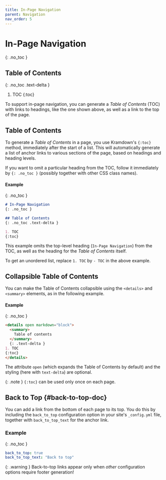 ```yaml
---
title: In-Page Navigation
parent: Navigation
nav_order: 5
---
```


# In-Page Navigation
{: .no_toc }

## Table of Contents
{: .no_toc .text-delta }

1. TOC
{:toc}

To support in-page navigation, you can generate a *Table of Contents* (TOC) with links to headings, like the one shown above, as well as a link to the top of the page.

## Table of Contents

To generate a *Table of Contents* in a page, you use Kramdown's `{:toc}` method, immediately after the start of a list. This will automatically generate a list of anchor links to various sections of the page, based on headings and heading levels.

If you want to omit a particular heading from the TOC, follow it immediately by `{: .no_toc }` (possibly together with other CSS class names).

#### Example 
{: .no_toc }

```markdown
# In-Page Navigation
{: .no_toc }

## Table of Contents
{: .no_toc .text-delta }

1. TOC
{:toc}
```

This example omits the top-level heading (`In-Page Navigation`) from the TOC, as well as the heading for the *Table of Contents* itself.

To get an unordered list, replace `1. TOC` by `- TOC` in the above example.

## Collapsible Table of Contents

You can make the Table of Contents collapsible using the `<details>` and `<summary>` elements, as in the following example.

#### Example
{: .no_toc }

```markdown
<details open markdown="block">
  <summary>
    Table of contents
  </summary>
  {: .text-delta }
1. TOC
{:toc}
</details>
```

The attribute `open` (which expands the Table of Contents by default) and the styling (here with `text-delta`) are optional.

{: .note }
`{:toc}` can be used only once on each page.

## Back to Top {#back-to-top-doc}

You can add a link from the bottom of each page to its top. You do this by including the `back_to_top` configuration option in your site's `_config.yml` file, together with `back_to_top_text` for the anchor link.

### Example
{: .no_toc }

```yaml
back_to_top: true
back_to_top_text: "Back to top"
```

{: .warning }
Back-to-top links appear only when *other* configuration options require footer generation!
